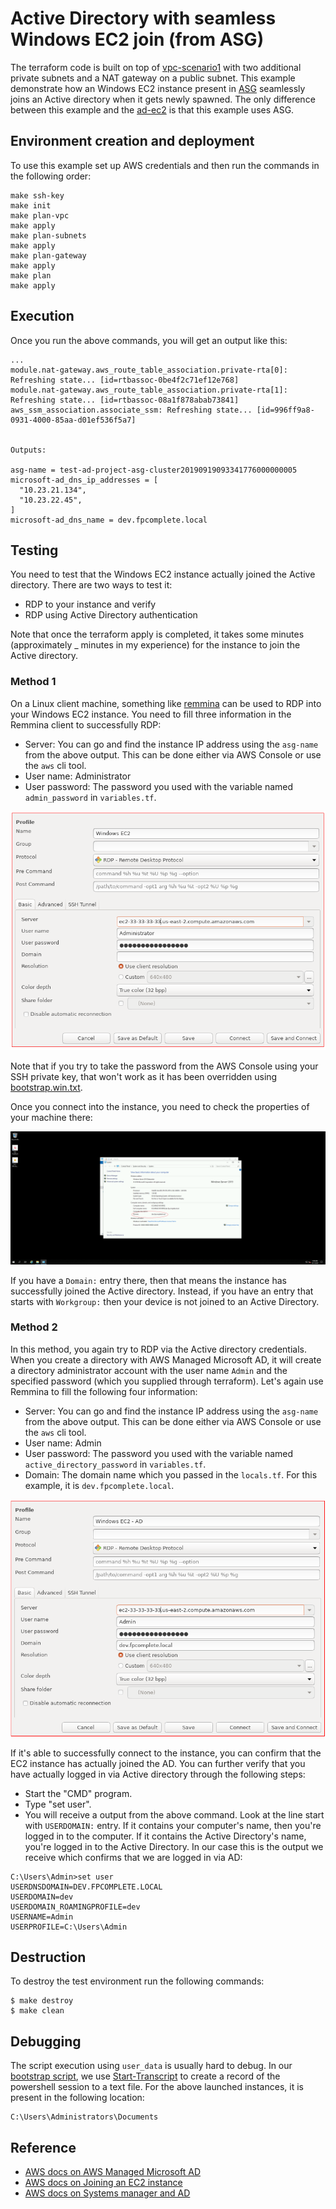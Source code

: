 # Active Directory with seamless Windows EC2 join (from ASG)

The terraform code is built on top of
[vpc-scenario1](https://docs.aws.amazon.com/vpc/latest/userguide/VPC_Scenario1.html)
with two additional private subnets and a NAT gateway on a public
subnet. This example demonstrate how an Windows EC2 instance present
in
[ASG](https://docs.aws.amazon.com/autoscaling/ec2/userguide/AutoScalingGroup.html)
seamlessly joins an Active directory when it gets newly spawned. The
only difference between this example and the [ad-ec2](../ad-ec2) is
that this example uses ASG.

## Environment creation and deployment

To use this example set up AWS credentials and then run the commands in the 
following order:

```
make ssh-key
make init
make plan-vpc
make apply
make plan-subnets
make apply
make plan-gateway
make apply
make plan
make apply
```

## Execution

Once you run the above commands, you will get an output like this:

``` shellsession
...
module.nat-gateway.aws_route_table_association.private-rta[0]: Refreshing state... [id=rtbassoc-0be4f2c71ef12e768]
module.nat-gateway.aws_route_table_association.private-rta[1]: Refreshing state... [id=rtbassoc-08a1f878abab73841]
aws_ssm_association.associate_ssm: Refreshing state... [id=996ff9a8-0931-4000-85aa-d01ef536f5a7]


Outputs:

asg-name = test-ad-project-asg-cluster20190919093341776000000005
microsoft-ad_dns_ip_addresses = [
  "10.23.21.134",
  "10.23.22.45",
]
microsoft-ad_dns_name = dev.fpcomplete.local
```

## Testing

You need to test that the Windows EC2 instance actually joined the
Active directory. There are two ways to test it:

* RDP to your instance and verify
* RDP using Active Directory authentication

Note that once the terraform apply is completed, it takes some minutes
(approximately _ minutes in my experience) for the instance to join
the Active directory.

### Method 1

On a Linux client machine, something like
[remmina](https://remmina.org) can be used to RDP into your Windows
EC2 instance. You need to fill three information in the Remmina client
to successfully RDP:

* Server: You can go and find the instance IP address using the
  `asg-name` from the above output. This can be done either via AWS
  Console or use the `aws` cli tool.
* User name: Administrator
* User password: The password you used with the variable named
  `admin_password` in `variables.tf`.

![Remmina settings](./assets/remmina-settings1.png)

Note that if you try to take the password from the AWS Console using
your SSH private key, that won't work as it has been overridden using
[bootstrap.win.txt](./bootstrap.win.txt).

Once you connect into the instance, you need to check the properties
of your machine there:

![System Properties](./assets/system-properties.png)

If you have a `Domain:` entry there, then that means the instance has
successfully joined the Active directory. Instead, if you have an
entry that starts with `Workgroup:` then your device is not joined to an
Active Directory.

### Method 2

In this method, you again try to RDP via the Active directory
credentials. When you create a directory with AWS Managed Microsoft
AD, it will create a directory administrator account with the user
name `Admin` and the specified password (which you supplied through
terraform). Let's again use Remmina to fill the following four
information:

* Server: You can go and find the instance IP address using the
  `asg-name` from the above output. This can be done either via AWS
  Console or use the `aws` cli tool.
* User name: Admin
* User password: The password you used with the variable named
  `active_directory_password` in `variables.tf`.
* Domain: The domain name which you passed in the `locals.tf`. For
  this example, it is `dev.fpcomplete.local`.

![Remmina settings](./assets/remmina-settings2.png)

If it's able to successfully connect to the instance, you can confirm
that the EC2 instance has actually joined the AD. You can further verify that you have actually logged in via Active directory through the following steps:

* Start the "CMD" program.
* Type "set user".
* You will receive a output from the above command. Look at the line
  start with `USERDOMAIN:` entry. If it contains your computer's name,
  then you're logged in to the computer. If it contains the Active
  Directory's name, you're logged in to the Active Directory. In our
  case this is the output we receive which confirms that we are logged
  in via AD:

``` shellsession
C:\Users\Admin>set user
USERDNSDOMAIN=DEV.FPCOMPLETE.LOCAL
USERDOMAIN=dev
USERDOMAIN_ROAMINGPROFILE=dev
USERNAME=Admin
USERPROFILE=C:\Users\Admin
```

## Destruction

To destroy the test environment run the following commands:

```
$ make destroy
$ make clean
```

## Debugging

The script execution using `user_data` is usually hard to debug. In
our [bootstrap script](./bootstrap.win.txt), we use
[Start-Transcript](https://docs.microsoft.com/en-us/powershell/module/microsoft.powershell.host/start-transcript?view=powershell-6)
to create a record of the powershell session to a text file. For the
above launched instances, it is present in the following location:

```
C:\Users\Administrators\Documents
```

## Reference

* [AWS docs on AWS Managed Microsoft AD](https://docs.aws.amazon.com/directoryservice/latest/admin-guide/ms_ad_getting_started.html)
* [AWS docs on Joining an EC2 instance](https://docs.aws.amazon.com/directoryservice/latest/admin-guide/ms_ad_join_instance.html)
* [AWS docs on Systems manager and AD](https://aws.amazon.com/premiumsupport/knowledge-center/ec2-systems-manager-dx-domain/)
